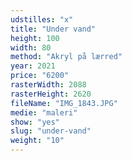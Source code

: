 ```yaml
---
udstilles: "x"
title: "Under vand"
height: 100
width: 80
method: "Akryl på lærred"
year: 2021
price: "6200"
rasterWidth: 2088
rasterHeight: 2620
fileName: "IMG_1843.JPG"
medie: "maleri"
show: "yes"
slug: "under-vand"
weight: "10"
---
```

